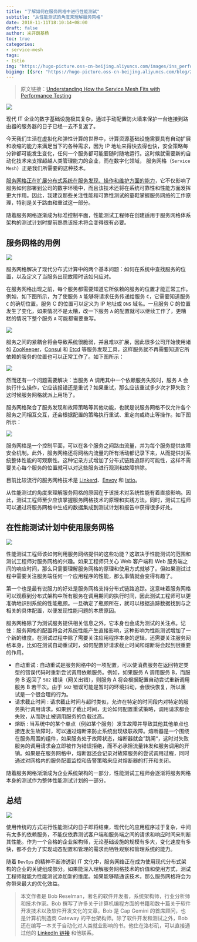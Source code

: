 ```yaml
---
title: "了解如何在服务网格中进行性能测试"
subtitle: "从性能测试的角度来理解服务网格"
date: 2018-11-11T18:10:14+08:00
draft: false
author: 米开朗基杨
toc: true
categories: 
- service-mesh
tags:
- Istio
img: "https://hugo-picture.oss-cn-beijing.aliyuncs.com/images/ins_performance-optimization_v1.jpg"
bigimg: [{src: "https://hugo-picture.oss-cn-beijing.aliyuncs.com/blog/2019-04-27-080627.jpg"}]
---
```


> 原文链接：[Understanding How the Service Mesh Fits with Performance Testing](https://blog.gurock.com/service-mesh-performance-testing/)

![](https://images.icloudnative.io/uPic/e8h5lI.jpg)

现代 IT 企业的数字基础设施极其复杂，通过手动配置防火墙来保护一台连接到路由器的服务器的日子已经一去不复返了。

今天我们生活在虚拟化和弹性计算的世界中，计算资源基础设施需要具有自动扩展和收缩的能力来满足当下的各种需求，因为 IP 地址来得快去得也快，安全策略每分钟都可能发生变化，任何一个服务都可能要随时随地运行。这时候就需要新的自动化技术来支撑超越人类管理能力的企业，而在数字化领域， 服务网格（`Service Mesh`）正是我们所需要的这种技术。

[服务网格正在扩展分布式系统在服务发现、操作和维护方面的能力](https://blog.gurock.com/service-registry-service-mesh/)，它不仅影响了服务如何部署到公司的数字环境中，而且该技术还将在系统可靠性和性能方面发挥更大作用。因此，我建议那些关注性能和可靠性测试的童鞋掌握服务网络的工作原理，特别是关于路由和重试这一部分。

随着服务网格逐渐成为标准控制平面，性能测试工程师在创建适用于服务网格体系架构的测试计划时提前熟悉该技术将会变得很有必要。

## 服务网格的用例

![](https://images.icloudnative.io/uPic/Top3qX.jpg)

服务网格解决了现代分布式计算中的两个基本问题：如何在系统中查找服务的位置，以及定义了当服务出现故障时该如何应对。

在服务网格出现之前，每个服务都需要知道它所依赖的服务的位置才能正常工作。例如，如下图所示，为了使服务 `A` 能够将请求任务传递给服务 `C`，它需要知道服务 `C` 的确切位置。服务 C 的位置可以定义为 IP 地址或 `DNS` 域名。一旦服务 C 的位置发生了变化，如果情况不是太糟，改一下服务 `A` 的配置就可以继续工作了，更糟糕的情况下整个服务 `A` 可能都需要重写。

![](https://images.icloudnative.io/uPic/006tNbRwgy1fyhwmxk93lj30oo087gm0.jpg)

服务之间的紧耦合将会导致系统很脆弱，并且难以扩展，因此很多公司开始使用诸如 [ZooKeeper](https://zookeeper.apache.org/)，[Consul](https://www.consul.io/) 和 [Etcd](https://github.com/coreos/etcd) 等服务发现工具，这样服务就不再需要知道它所依赖的服务的位置也可以正常工作了。如下图所示：

![](https://images.icloudnative.io/uPic/006tNbRwgy1fyhwni6ri7j30oo087dgd.jpg)

然而还有一个问题需要解决：当服务 A 调用其中一个依赖服务失败时，服务 A 会执行什么操作，它应该报错还是重试？如果重试，那么应该重试多少次才算失败？这时候服务网格就派上用场了。

服务网格聚合了服务发现和故障策略等其他功能，也就是说服务网格不仅允许各个服务之间相互交互，还会根据配置的策略执行重试、重定向或终止等操作。如下图所示：

![](https://images.icloudnative.io/uPic/006tNbRwgy1fyhwnzbhxej30oo087t9d.jpg)

服务网格是一个控制平面，可以在各个服务之间路由流量，并为每个服务提供故障安全机制。此外，服务网格还将网格内流量的所有活动都记录下来，从而提供对系统整体性能的可观察性。这种记录方式增加了分布式链路追踪的可能性，这样不需要关心每个服务的位置就可以对这些服务进行观测和故障排除。

目前比较流行的服务网格技术是  [Linkerd](https://linkerd.io/)、[Envoy](https://www.envoyproxy.io/) 和 [Istio](https://istio.io/)。

从性能测试的角度来理解服务网格的原因在于该技术对系统性能有着直接影响。因此，测试工程师至少应该掌握服务网格技术的原理和实践方法。同时，测试工程师可以通过将服务网格中生成的数据集成到测试计划和报告中获得很多好处。

## 在性能测试计划中使用服务网格

![](https://images.icloudnative.io/uPic/es7pWP.jpg)

性能测试工程师该如何利用服务网络提供的这些功能？这取决于性能测试的范围和测试工程师对服务网格的兴趣。如果工程师只关心 Web 客户端和 Web 服务端之间的响应时间，那么只需要理解服务网格的原理和使用方式就够了。但如果测试过程中需要关注服务端任何一个应用程序的性能，那么事情就会变得有趣了。

第一个也是最有说服力的好处是服务网格支持分布式链路追踪。这意味着服务网格可以观察到分布式架构中所有服务在调用期间的执行时间，因此测试工程师可以更准确地识别系统的性能瓶颈。一旦确定了瓶颈所在，就可以根据追踪数据找到与之相关的具体配置，以便发现性能问题的本质原因。

服务网格除了为测试服务提供相关信息之外，它本身也会成为测试的关注点。记住：服务网格的配置将会对系统性能产生直接影响，这种影响为性能测试增加了一个新的维度。在测试过程中除了需要关注应用程序本身的逻辑，还需要关注服务网格本身，比如在测试自动重试时，如何配置好请求截止时间和熔断将会起到很重要的作用。

+ <span id=inline-purple>自动重试</span> : 自动重试是服务网格中的一项配置，可以使消费服务在返回特定类型的错误代码时重新尝试调用依赖服务。例如，如果服务 A 调用服务 B，而服务 B 返回了 `502` 错误（网关出错），则服务 A 将会根据配置自动尝试重新调用服务 B 若干次。由于 `502` 错误可能是暂时的环境抖动，会很快恢复，所以重试是一个很合理的行为。
+ <span id=inline-purple>请求截止时间</span> : 请求截止时间与超时类似，允许在特定的时间段内对特定的服务执行调用请求。如果到了截止时间，无论如何配置重试策略，调用请求都会失败，从而防止被调用服务的负载过高。
+ <span id=inline-purple>熔断</span> : 当系统中的某个单点（例如某个服务）发生故障并导致其他其他单点也接连发生故障时，可以通过熔断来防止系统出现级联故障。熔断器是一个围绕在服务周围的组件，如果服务处于故障状态，熔断器就会”跳闸“，这时对失败服务的调用请求会立即被作为错误拒绝，而不必承担流量转发和服务调用的开销。如果是在服务网格中，熔断器还会记录对故障服务的尝试调用过程，同时通过对网格内的服务配置监控和告警策略来应对熔断器的打开和关闭。

随着服务网格渐渐成为企业系统架构的一部分，性能测试工程师会逐渐将服务网格本身的测试作为整体性能测试计划的一部分。

## 总结

![](https://images.icloudnative.io/uPic/Dzi6eS.jpg)

使用传统的方式进行性能测试的日子即将结束，现代化的应用程序过于复杂，中间有太多的依赖服务，不能仅依靠测试客户端和服务端之间的请求和响应时间来判断其性能。作为一个合格的企业架构师，无论基础设施的规模有多大，变化速度有多快，都不会为了实现动态配置和管理的需求而牺牲观察和管理系统的能力。

随着 `DevOps` 的精神不断渗透到 IT 文化中，服务网络正在成为使用现代分布式架构的企业的关键组成部分。如果能深入理解服务网格技术的价值和使用方式，测试工程师就能为性能测试添加新的维度。如果能够精通该技术，那么服务网格将会为你带来最大的优化效益。

> 本文作者是 Bob Reselman，著名的软件开发者，系统架构师，行业分析师和技术作家。Bob 撰写了许多关于计算机编程方面的书籍和数十篇关于软件开发技术以及软件开发文化的文章。Bob 是 Cap Gemini 的首席顾问，也是计算机制造商 Gateway 的平台架构师。除了软件开发和测试之外，Bob 还在编写一本关于自动化对人类就业影响的书。他住在洛杉矶，可以直接通过他的 [LinkedIn 链接](www.linkedin.com/in/bobreselman) 和他联系。
